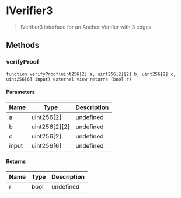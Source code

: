 # IVerifier3



> IVerifier3 interface for an Anchor Verifier with 3 edges





## Methods

### verifyProof

```solidity
function verifyProof(uint256[2] a, uint256[2][2] b, uint256[2] c, uint256[6] input) external view returns (bool r)
```





#### Parameters

| Name | Type | Description |
|---|---|---|
| a | uint256[2] | undefined
| b | uint256[2][2] | undefined
| c | uint256[2] | undefined
| input | uint256[6] | undefined

#### Returns

| Name | Type | Description |
|---|---|---|
| r | bool | undefined




